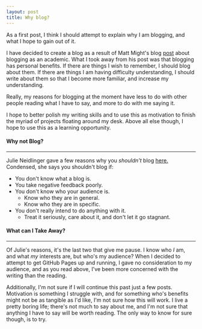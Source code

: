 ```yaml
---
layout: post
title: Why blog?
---
```


As a first post, I think I should attempt to explain why I am blogging, and what I hope to gain out of it.

I have decided to create a blog as a result of Matt Might's blog [post](http://matt.might.net/articles/how-to-blog-as-an-academic/) about blogging as an academic. What I took away from his post was that blogging has personal benefits. If there are things I wish to remember, I should blog about them. If there are things I am having difficulty understanding, I should write about them so that I become more familiar, and increase my understanding.

Really, my reasons for blogging at the moment have less to do with other people reading what I have to say, and more to do with me saying it.

I hope to better polish my writing skills and to use this as motivation to finish the myriad of projects floating around my desk. Above all else though, I hope to use this as a learning opportunity.

#### Why not Blog?
----

Julie Neidlinger gave a few reasons why you *shouldn't* blog [here.](http://todaymade.com/blog/should-not-blog/) Condensed, she says you shouldn't blog if:

* You don't know what a blog is.
* You take negative feedback poorly.
* You don't know who your audience is.
   - Know who they are in general.
   - Know who they are in specific.
* You don't really intend to do anything with it.
   - Treat it seriously, care about it, and don't let it go stagnant.

#### What can I Take Away?
----

Of Julie's reasons, it's the last two that give me pause. I know who *I* am, and what *my* interests are, but who's my audience? When I decided to attempt to get GitHub Pages up and running, I gave no consideration to my audience, and as you read above, I've been more concerned with the writing than the reading.

Additionally, I'm not sure if I will continue this past just a few posts. Motivation is something I struggle with, and for something who's benefits might not be as tangible as I'd like, I'm not sure how this will work. I live a pretty boring life; there's not much to say about me, and I'm not sure that anything I have to say will be worth reading. The only way to know for sure though, is to try.
